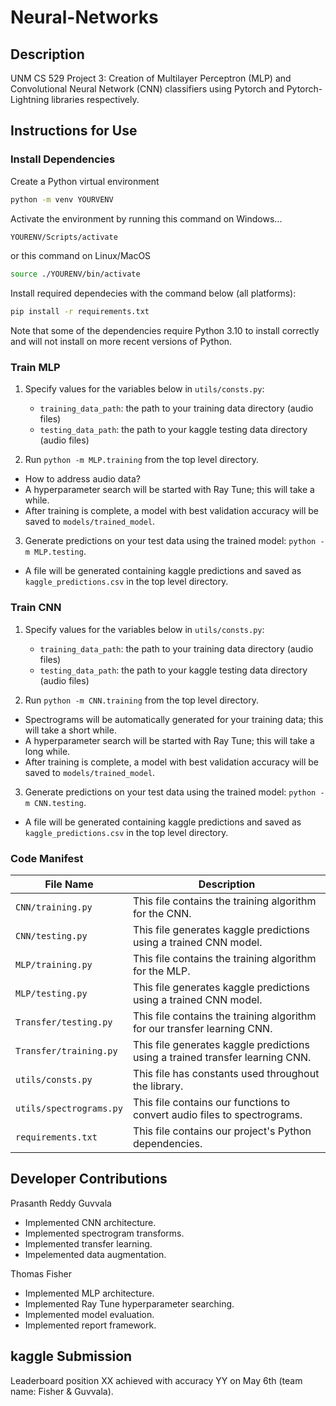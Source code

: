 # Neural-Networks

## Description

UNM CS 529 Project 3: Creation of Multilayer Perceptron (MLP) and Convolutional Neural Network (CNN) classifiers using Pytorch and Pytorch-Lightning libraries respectively.

## Instructions for Use

### Install Dependencies

Create a Python virtual environment
```bash
python -m venv YOURVENV
```

Activate the environment by running this command on Windows...
```bash
YOURENV/Scripts/activate
```
or this command on Linux/MacOS
```bash
source ./YOURENV/bin/activate
```

Install required dependecies with the command below (all platforms):
```bash
pip install -r requirements.txt
```

Note that some of the dependencies require Python 3.10 to install correctly and will not install on more recent versions of Python.

### Train MLP

1. Specify values for the variables below in `utils/consts.py`:
   - `training_data_path`: the path to your training data directory (audio files)
   - `testing_data_path`: the path to your kaggle testing data directory (audio files)

2. Run `python -m MLP.training` from the top level directory.
- How to address audio data?
- A hyperparameter search will be started with Ray Tune; this will take a while.
- After training is complete, a model with best validation accuracy will be saved to `models/trained_model`.

3. Generate predictions on your test data using the trained model: `python -m MLP.testing`.
- A file will be generated containing kaggle predictions and saved as `kaggle_predictions.csv` in the top level directory.

### Train CNN

1. Specify values for the variables below in `utils/consts.py`:
   - `training_data_path`: the path to your training data directory (audio files)
   - `testing_data_path`: the path to your kaggle testing data directory (audio files)

2. Run `python -m CNN.training` from the top level directory.
- Spectrograms will be automatically generated for your training data; this will take a short while.
- A hyperparameter search will be started with Ray Tune; this will take a long while.
- After training is complete, a model with best validation accuracy will be saved to `models/trained_model`.

3. Generate predictions on your test data using the trained model: `python -m CNN.testing`.
- A file will be generated containing kaggle predictions and saved as `kaggle_predictions.csv` in the top level directory.

### Code Manifest
| File Name | Description |
| --- | --- |
| `CNN/training.py` | This file contains the training algorithm for the CNN. |
| `CNN/testing.py` | This file generates kaggle predictions using a trained CNN model.  |
| `MLP/training.py` | This file contains the training algorithm for the MLP.  |
| `MLP/testing.py` | This file generates kaggle predictions using a trained CNN model.  |
| `Transfer/testing.py` | This file contains the training algorithm for our transfer learning CNN.  |
| `Transfer/training.py` | This file generates kaggle predictions using a trained transfer learning CNN.  |
| `utils/consts.py` | This file has constants used throughout the library.  |
| `utils/spectrograms.py` | This file contains our functions to convert audio files to spectrograms. |
| `requirements.txt` | This file contains our project's Python dependencies. |


## Developer Contributions

Prasanth Reddy Guvvala
- Implemented CNN architecture.
- Implemented spectrogram transforms.
- Implemented transfer learning.
- Impelemented data augmentation.

Thomas Fisher
- Implemented MLP architecture.
- Implemented Ray Tune hyperparameter searching.
- Implemented model evaluation.
- Implemented report framework.

## kaggle Submission

Leaderboard position XX achieved with accuracy YY on May 6th (team name: Fisher & Guvvala).
